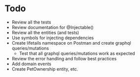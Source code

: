 
# Todo

- Review all the tests
- Review documentation for @Injectable()
- Review all the entities (and tests)
- Use symbols for injecting dependencies
- Create lifetails namespace on Postman and create graphql queries/mutations
  - Test that all graphql queries/mutations work as expected
- Review the error handling and follow best practices
- Add domain events
- Create PetOwnership entity, etc.
